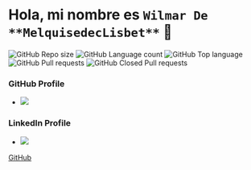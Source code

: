 # Hola, mi nombre es `Wilmar De **MelquisedecLisbet**` 👋

![GitHub Repo size](https://img.shields.io/github/repo-size/WilmarDeML/WilmarDeML?style=for-the-badge&color=success)
![GitHub Language count](https://img.shields.io/github/languages/count/WilmarDeML/WilmarDeML?style=for-the-badge&color=success)
![GitHub Top language](https://img.shields.io/github/languages/top/WilmarDeML/WilmarDeML?style=for-the-badge&color=success)
![GitHub Pull requests](https://img.shields.io/github/issues-pr-raw/WilmarDeML/WilmarDeML?style=for-the-badge&color=success)
![GitHub Closed Pull requests](https://img.shields.io/github/issues-pr-closed-raw/WilmarDeML/WilmarDeML?style=for-the-badge&color=success)

### GitHub Profile 
* [![](https://img.shields.io/badge/GitHub-blue?style=social&logo=github)](https://github.com/WilmarDeML)
### LinkedIn Profile
- [![](https://img.shields.io/badge/LinkedIn-white?style=social&logo=linkedin)](https://www.linkedin.com/in/wilmardeml-dev/)



[GitHub](http://github.com)



